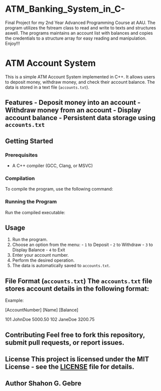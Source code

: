 # ATM_Banking_System_in_C-
Final Project for my 2nd Year Advanced Programming Course at AAU. The program utilizes the fstream class to read and write to texts and structures aswell. The programs maintains an account list with balances and copies the credentials to a structure array for easy reading and manipulation. Enjoy!!!


# ATM Account System

This is a simple ATM Account System implemented in C++. It allows users to deposit money, withdraw money, and check their account balance. The data is stored in a text file (`accounts.txt`). 

## Features - Deposit money into an account - Withdraw money from an account - Display account balance - Persistent data storage using `accounts.txt` 

## Getting Started

### Prerequisites 
- A C++ compiler (GCC, Clang, or MSVC)

### Compilation 
To compile the program, use the following command: 

### Running the Program 
Run the compiled executable:

## Usage 
1. Run the program.
2. Choose an option from the menu: -
   `1` to Deposit -
   `2` to Withdraw -
   `3` to Display Balance -
   `4` to Exit
3. Enter your account number.
4. Perform the desired operation.
5. The data is automatically saved to `accounts.txt`.

## File Format (`accounts.txt`) The `accounts.txt` file stores account details in the following format:

Example:

[AccountNumber] [Name] [Balance]

101 JohnDoe 5000.50 102 JaneDoe 3200.75

## Contributing Feel free to fork this repository, submit pull requests, or report issues.

## License This project is licensed under the MIT License - see the [LICENSE](LICENSE) file for details.

## Author Shahon G. Gebre
